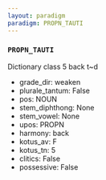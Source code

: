 ```yaml
---
layout: paradigm
paradigm: PROPN_TAUTI
---
```

### ` PROPN_TAUTI `

Dictionary class 5 back t~d
* grade_dir: weaken
* plurale_tantum: False
* pos: NOUN
* stem_diphthong: None
* stem_vowel: None
* upos: PROPN
* harmony: back
* kotus_av: F
* kotus_tn: 5
* clitics: False
* possessive: False
